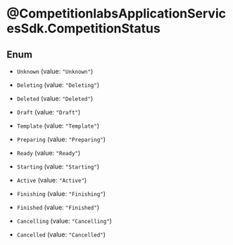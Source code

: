 # @CompetitionlabsApplicationServicesSdk.CompetitionStatus

## Enum


* `Unknown` (value: `"Unknown"`)

* `Deleting` (value: `"Deleting"`)

* `Deleted` (value: `"Deleted"`)

* `Draft` (value: `"Draft"`)

* `Template` (value: `"Template"`)

* `Preparing` (value: `"Preparing"`)

* `Ready` (value: `"Ready"`)

* `Starting` (value: `"Starting"`)

* `Active` (value: `"Active"`)

* `Finishing` (value: `"Finishing"`)

* `Finished` (value: `"Finished"`)

* `Cancelling` (value: `"Cancelling"`)

* `Cancelled` (value: `"Cancelled"`)


